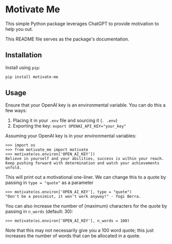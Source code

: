 # Motivate Me
This simple Python package leverages ChatGPT to provide motivation to help you out.

This README file serves as the package's documentation.

## Installation
Install using `pip`:

```bash
pip install motivate-me
```

## Usage
Ensure that your OpenAI key is an environmental variable. You can do this a few ways:

1. Placing it in your `.env` file and sourcing it (`. .env`)
2. Exporting the key: `export OPENAI_API_KEY="your_key"`

Assuming your OpenAI key is in your environmental variables:

```
>>> import os
>>> from motivate_me import motivate
>>> motivate(os.environ['OPEN_AI_KEY'])
Believe in yourself and your abilities, success is within your reach. Keep pushing forward with determination and watch your achievements unfold.
```

This will print out a motivational one-liner. We can change this to a quote by passing in `type = "quote"` as a parameter

```
>>> motivate(os.environ['OPEN_AI_KEY'], type = "quote")
"Don't be a pessimist, it won't work anyway!" - Yogi Berra.
```

You can also increase the number of (maximum) characters for the quote by passing in `n_words` (default: 30):

```
>>> motivate(os.environ['OPEN_AI_KEY'], n_words = 100)
```

Note that this may not necessarily give you a 100 word quote; this just increases the number of words that can be allocated in a quote.